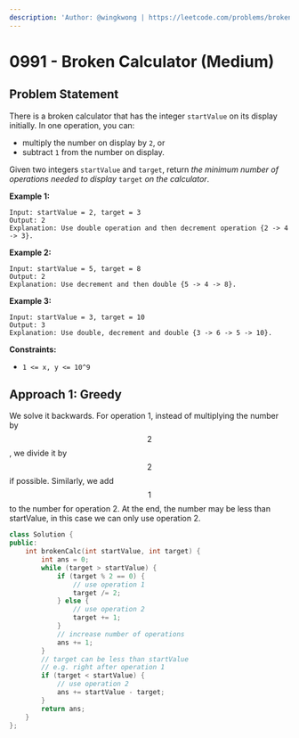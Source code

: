 ```yaml
---
description: 'Author: @wingkwong | https://leetcode.com/problems/broken-calculator/'
---
```


# 0991 - Broken Calculator (Medium)

## Problem Statement

There is a broken calculator that has the integer `startValue` on its display initially. In one operation, you can:

* multiply the number on display by `2`, or
* subtract `1` from the number on display.

Given two integers `startValue` and `target`, return _the minimum number of operations needed to display_ `target` _on the calculator_.



**Example 1:**

```
Input: startValue = 2, target = 3
Output: 2
Explanation: Use double operation and then decrement operation {2 -> 4 -> 3}.
```

**Example 2:**

```
Input: startValue = 5, target = 8
Output: 2
Explanation: Use decrement and then double {5 -> 4 -> 8}.
```

**Example 3:**

```
Input: startValue = 3, target = 10
Output: 3
Explanation: Use double, decrement and double {3 -> 6 -> 5 -> 10}.
```

**Constraints:**

* `1 <= x, y <= 10^9`

## Approach 1: Greedy

We solve it backwards. For operation 1, instead of multiplying the number by $$2$$, we divide it by $$2$$ if possible. Similarly, we add $$1$$ to the number for operation 2. At the end, the number may be less than startValue, in this case we can only use operation 2.

```cpp
class Solution {
public:
    int brokenCalc(int startValue, int target) {
        int ans = 0;
        while (target > startValue) {
            if (target % 2 == 0) {
                // use operation 1
                target /= 2;
            } else {
                // use operation 2
                target += 1;
            }
            // increase number of operations
            ans += 1;
        }
        // target can be less than startValue
        // e.g. right after operation 1
        if (target < startValue) {
            // use operation 2
            ans += startValue - target;
        }
        return ans;
    }
};
```
